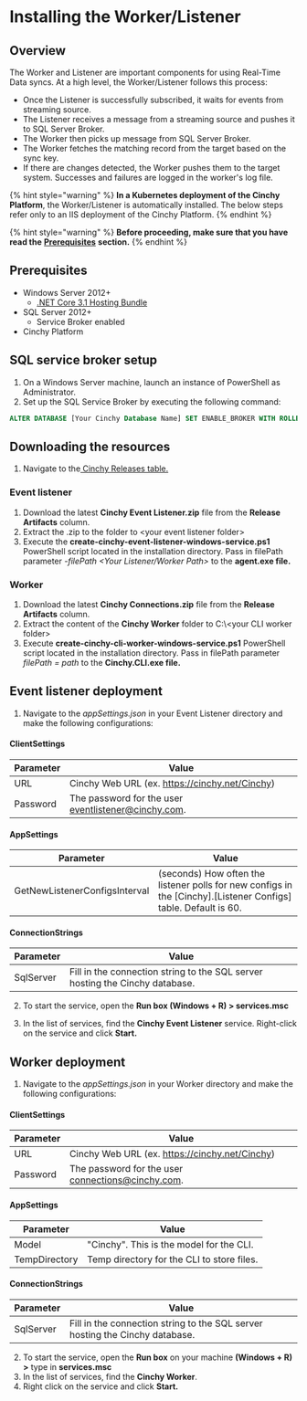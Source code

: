 # Installing the Worker/Listener

## Overview

The Worker and Listener are important components for using Real-Time Data syncs. At a high level, the Worker/Listener follows this process:

- Once the Listener is successfully subscribed, it waits for events from streaming source.
- The Listener receives a message from a streaming source and pushes it to SQL Server Broker.
- The Worker then picks up message from SQL Server Broker.
- The Worker fetches the matching record from the target based on the sync key.
- If there are changes detected, the Worker pushes them to the target system. Successes and failures are logged in the worker's log file.

{% hint style="warning" %}
**In a Kubernetes deployment of the Cinchy Platform**, the Worker/Listener is automatically installed. The below steps refer only to an IIS deployment of the Cinchy Platform.
{% endhint %}

{% hint style="warning" %}
**Before proceeding, make sure that you have read the** [**Prerequisites**](broken-reference) **section.**
{% endhint %}

## Prerequisites

- Windows Server 2012+
  - [.NET Core 3.1 Hosting Bundle](https://dotnet.microsoft.com/download/dotnet-core/2.1)
- SQL Server 2012+
  - Service Broker enabled
- Cinchy Platform

## SQL service broker setup

1. On a Windows Server machine, launch an instance of PowerShell as Administrator.
2. Set up the SQL Service Broker by executing the following command:

```sql
ALTER DATABASE [Your Cinchy Database Name] SET ENABLE_BROKER WITH ROLLBACK IMMEDIATE;
```

## Downloading the resources

1. Navigate to the[ Cinchy Releases table.](https://cinchy.net/Tables/1477?rowHeight=Expanded)

### Event listener

1. Download the latest **Cinchy Event Listener.zip** file from the **Release Artifacts** column.
2. Extract the .zip to the folder to \<your event listener folder>
3. Execute the **create-cinchy-event-listener-windows-service.ps1** PowerShell script located in the installation directory. Pass in filePath parameter _-filePath \<Your Listener/Worker Path>_ to the **agent.exe file.**

### Worker

1. Download the latest **Cinchy Connections.zip** file from the **Release Artifacts** column.
2. Extract the content of the **Cinchy Worker** folder to C:\\\<your CLI worker folder>
3. Execute **create-cinchy-cli-worker-windows-service.ps1** PowerShell script located in the installation directory. Pass in filePath parameter _filePath = path_ to the **Cinchy.CLI.exe file.**

## Event listener deployment

1. Navigate to the _appSettings.json_ in your Event Listener directory and make the following configurations:

#### ClientSettings

| Parameter | Value                                               |
| --------- | --------------------------------------------------- |
| URL       | Cinchy Web URL (ex. https://cinchy.net/Cinchy)      |
| Password  | The password for the user eventlistener@cinchy.com. |

#### AppSettings

| Parameter                     | Value                                                                                                             |
| ----------------------------- | ----------------------------------------------------------------------------------------------------------------- |
| GetNewListenerConfigsInterval | (seconds) How often the listener polls for new configs in the \[Cinchy].\[Listener Configs] table. Default is 60. |

#### ConnectionStrings

| Parameter | Value                                                                        |
| --------- | ---------------------------------------------------------------------------- |
| SqlServer | Fill in the connection string to the SQL server hosting the Cinchy database. |

2. To start the service, open the **Run box (Windows + R) > services.msc**

3. In the list of services, find the **Cinchy Event Listener** service. Right-click on the service and click **Start.**

## Worker deployment

1. Navigate to the _appSettings.json_ in your Worker directory and make the following configurations:

#### ClientSettings

| Parameter | Value                                             |
| --------- | ------------------------------------------------- |
| URL       | Cinchy Web URL (ex. https://cinchy.net/Cinchy)    |
| Password  | The password for the user connections@cinchy.com. |

#### AppSettings

| Parameter     | Value                                      |
| ------------- | ------------------------------------------ |
| Model         | "Cinchy". This is the model for the CLI.   |
| TempDirectory | Temp directory for the CLI to store files. |

#### ConnectionStrings

| Parameter | Value                                                                        |
| --------- | ---------------------------------------------------------------------------- |
| SqlServer | Fill in the connection string to the SQL server hosting the Cinchy database. |

2. To start the service, open the **Run box** on your machine **(Windows + R) >** type in **services.msc**
3. In the list of services, find the **Cinchy Worker**.&#x20;
4. Right click on the service and click **Start.**
